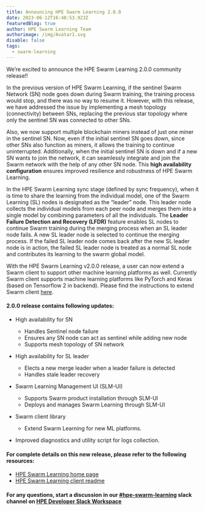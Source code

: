 ```yaml
---
title: Announcing HPE Swarm Learning 2.0.0
date: 2023-06-12T16:48:53.923Z
featuredBlog: true
author: HPE Swarm Learning Team
authorimage: /img/Avatar1.svg
disable: false
tags:
  - swarm-learning
---
```

We’re excited to announce the HPE Swarm Learning 2.0.0 community release!!

In the previous version of HPE Swarm Learning, if the sentinel Swarm Network (SN) node goes down during Swarm training, the training process would stop, and there was no way to resume it. However, with this release, we have addressed the issue by implementing a mesh topology (connectivity) between SNs, replacing the previous star topology where only the sentinel SN was connected to other SNs. 

Also, we now support multiple blockchain miners instead of just one miner in the sentinel SN. Now, even if the initial sentinel SN goes down, since other SNs also function as miners, it allows the training to continue uninterrupted. Additionally, when the initial sentinel SN is down and if a new SN wants to join the network, it can seamlessly integrate and join the Swarm network with the help of any other SN node. This **high availability configuration** ensures improved resilience and robustness of HPE Swarm Learning.

In the HPE Swarm Learning sync stage (defined by sync frequency), when it is time to share the learning from the individual model, one of the Swarm Learning (SL) nodes is designated as the “leader” node. This leader node collects the individual models from each peer node and merges them into a single model by combining parameters of all the individuals. The **Leader Failure Detection and Recovery (LFDR)** feature enables SL nodes to continue Swarm training during the merging process when an SL leader node fails. A new SL leader node is selected to continue the merging process. If the failed SL leader node comes back after the new SL leader node is in action, the failed SL leader node is treated as a normal SL node and contributes its learning to the swarm global model.

With the HPE Swarm Learning v2.0.0 release, a user can now extend a Swarm client to support other machine learning platforms as well. Currently Swarm client supports machine learning platforms like PyTorch and Keras (based on Tensorflow 2 in backend). Please find the instructions to extend Swarm client [here](https://github.com/HewlettPackard/swarm-learning/blob/master/lib/src/README.md).

#### **2.0.0 release contains following updates:**

* High availability for SN

  * Handles Sentinel node failure
  * Ensures any SN node can act as sentinel while adding new node
  * Supports mesh topology of SN network
* High availability for SL leader

  * Elects a new merge leader when a leader failure is detected
  * Handles stale leader recovery
* Swarm Learning Management UI (SLM-UI)

  * Supports Swarm product installation through SLM-UI
  * Deploys and manages Swarm Learning through SLM-UI
* Swarm client library

  * Extend Swarm Learning for new ML platforms.
* Improved diagnostics and utility script for logs collection.

#### For complete details on this new release, please refer to the following resources:

* [H﻿PE Swarm Learning home page](https://github.com/HewlettPackard/swarm-learning)
* [H﻿PE Swarm Learning client readme](https://github.com/HewlettPackard/swarm-learning/blob/master/lib/src/README.md)

#### For any questions, start a discussion in our [\#hpe-swarm-learning](https://hpedev.slack.com/archives/C04A5DK9TUK) slack channel on [HPE Developer Slack Workspace](https://slack.hpedev.io/)